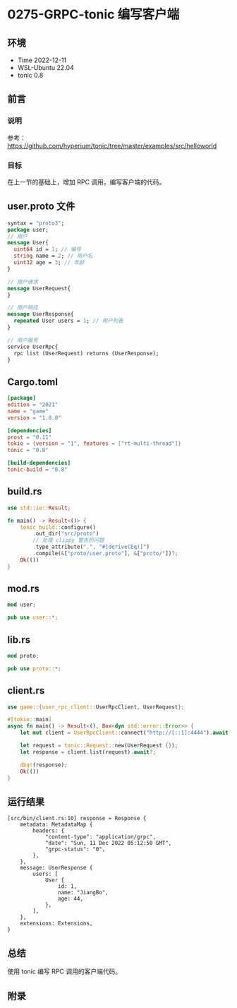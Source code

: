 # 0275-GRPC-tonic 编写客户端

## 环境

- Time 2022-12-11
- WSL-Ubuntu 22.04
- tonic 0.8

## 前言

### 说明

参考：<https://github.com/hyperium/tonic/tree/master/examples/src/helloworld>

### 目标

在上一节的基础上，增加 RPC 调用，编写客户端的代码。

## user.proto 文件

```proto
syntax = "proto3";
package user;
// 用户
message User{
  uint64 id = 1; // 编号
  string name = 2; // 用户名
  uint32 age = 3; // 年龄
}

// 用户请求
message UserRequest{
}

// 用户响应
message UserResponse{
  repeated User users = 1; // 用户列表
}

// 用户服务
service UserRpc{
  rpc list (UserRequest) returns (UserResponse);
}
```

## Cargo.toml

```toml
[package]
edition = "2021"
name = "game"
version = "1.0.0"

[dependencies]
prost = "0.11"
tokio = {version = "1", features = ["rt-multi-thread"]}
tonic = "0.8"

[build-dependencies]
tonic-build = "0.8"
```

## build.rs

```Rust
use std::io::Result;

fn main() -> Result<()> {
    tonic_build::configure()
        .out_dir("src/proto")
        // 处理 clippy 警告的问题
        .type_attribute(".", "#[derive(Eq)]")
        .compile(&["proto/user.proto"], &["proto/"])?;
    Ok(())
}
```

## mod.rs

```Rust
mod user;

pub use user::*;
```

## lib.rs

```Rust
mod proto;

pub use proto::*;
```

## client.rs

```Rust
use game::{user_rpc_client::UserRpcClient, UserRequest};

#[tokio::main]
async fn main() -> Result<(), Box<dyn std::error::Error>> {
    let mut client = UserRpcClient::connect("http://[::1]:4444").await?;

    let request = tonic::Request::new(UserRequest {});
    let response = client.list(request).await?;

    dbg!(response);
    Ok(())
}
```

## 运行结果

```text
[src/bin/client.rs:10] response = Response {
    metadata: MetadataMap {
        headers: {
            "content-type": "application/grpc",
            "date": "Sun, 11 Dec 2022 05:12:50 GMT",
            "grpc-status": "0",
        },
    },
    message: UserResponse {
        users: [
            User {
                id: 1,
                name: "JiangBo",
                age: 44,
            },
        ],
    },
    extensions: Extensions,
}
```

## 总结

使用 tonic 编写 RPC 调用的客户端代码。

## 附录
